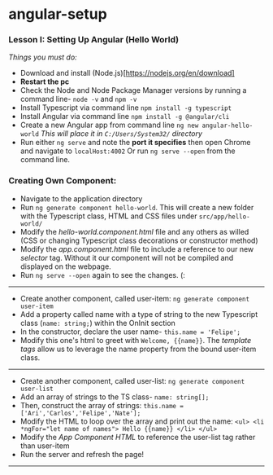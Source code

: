 # angular-setup  

### Lesson I: Setting Up Angular (Hello World)  
_Things you must do:_
+ Download and install (Node.js)[https://nodejs.org/en/download]
+ **Restart the pc**
+ Check the Node and Node Package Manager versions by running a command line- `node -v` and `npm -v`
+ Install Typescript via command line `npm install -g typescript`
+ Install Angular via command line `npm install -g @angular/cli`
+ Create a new Angular app from command line `ng new angular-hello-world`
_This will place it in `C:/Users/System32/` directory_
+ Run either `ng serve` and note the **port it specifies** then open Chrome and navigate to `localHost:4002` Or run `ng serve --open` from the command line.  

### Creating Own Component:
+ Navigate to the application directory
+ Run `ng generate component hello-world`. This will create a new folder with the Typescript class, HTML and CSS files under `src/app/hello-world/`
+ Modify the _hello-world.component.html_ file and any others as willed (CSS or changing Typescript class decorations or constructor method)
+ Modify the _app.component.html_ file to include a reference to our new _selector_ tag. Without it our component will not be compiled and displayed on the webpage.
+ Run `ng serve --open` again to see the changes. (:  

---  

+ Create another component, called user-item: `ng generate component user-item`
+ Add a property called name with a type of string to the new Typescript class (`name: string;`) within the OnInit section
+ In the constructor, declare the user name- `this.name = 'Felipe';`
+ Modify this one's html to greet with `Welcome, {{name}}`. The _template tags_ allow us to leverage the name property from the bound user-item class.  

---  

+ Create another component, called user-list: `ng generate component user-list`
+ Add an array of strings to the TS class- `name: string[];`
+ Then, construct the array of strings: `this.name = ['Ari','Carlos','Felipe','Nate'];`
+ Modify the HTML to loop over the array and print out the name: `<ul> <li *ngFor="let name of names"> Hello {{name}} </li> </ul>`
+ Modify the _App Component HTML_ to reference the user-list tag rather than user-item
+ Run the server and refresh the page!  

---  


